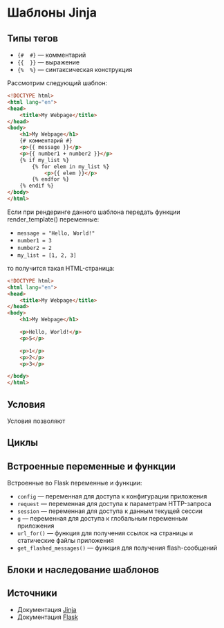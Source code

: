 # Шаблоны Jinja

## Типы тегов

* `{#  #}` — комментарий
* `{{  }}` — выражение
* `{%  %}` — синтаксическая конструкция

Рассмотрим следующий шаблон:

```html
<!DOCTYPE html>
<html lang="en">
<head>
    <title>My Webpage</title>
</head>
<body>
    <h1>My Webpage</h1>
    {# комментарий #}
    <p>{{ message }}</p>
    <p>{{ number1 + number2 }}</p>
    {% if my_list %}
        {% for elem in my_list %}
            <p>{{ elem }}</p>
        {% endfor %}
    {% endif %}
</body>
</html>
```

Если при рендеринге данного шаблона передать функции render_template() переменные:

* `message = "Hello, World!"`
* `number1 = 3`
* `number2 = 2`
* `my_list = [1, 2, 3]`

то получится такая HTML-страница:

```HTML
<!DOCTYPE html>
<html lang="en">
<head>
    <title>My Webpage</title>
</head>
<body>
    <h1>My Webpage</h1>

    <p>Hello, World!</p>
    <p>5</p>

    <p>1</p>
    <p>2</p>
    <p>3</p>

</body>
</html>
```

## Условия

Условия позволяют 

## Циклы



## Встроенные переменные и функции

Встроенные во Flask переменные и функции:

* `config` — переменная для доступа к конфигурации приложения
* `request` — переменная для доступа к параметрам HTTP-запроса
* `session` — переменная для доступа к данным текущей сессии
* `g` — переменная для доступа к глобальным переменным приложения
* `url_for()` — функция для получения ссылок на страницы и статические файлы приложения
* `get_flashed_messages()` — функция для получения flash-сообщений

## Блоки и наследование шаблонов

## Источники

* Документация [Jinja](https://jinja.palletsprojects.com/en/3.1.x/templates/)
* Документация [Flask](https://flask.palletsprojects.com/en/2.2.x/templating/)
